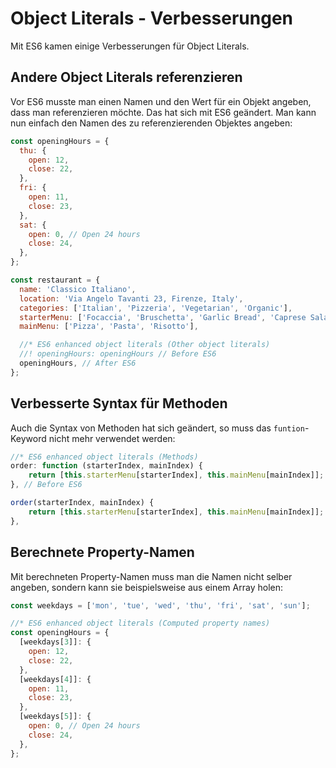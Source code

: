 # Object Literals - Verbesserungen

Mit ES6 kamen einige Verbesserungen für Object Literals.

## Andere Object Literals referenzieren

Vor ES6 musste man einen Namen und den Wert für ein Objekt angeben, dass man referenzieren möchte. Das hat sich mit ES6 geändert. Man kann nun
einfach den Namen des zu referenzierenden Objektes angeben:

```Javascript
const openingHours = {
  thu: {
    open: 12,
    close: 22,
  },
  fri: {
    open: 11,
    close: 23,
  },
  sat: {
    open: 0, // Open 24 hours
    close: 24,
  },
};

const restaurant = {
  name: 'Classico Italiano',
  location: 'Via Angelo Tavanti 23, Firenze, Italy',
  categories: ['Italian', 'Pizzeria', 'Vegetarian', 'Organic'],
  starterMenu: ['Focaccia', 'Bruschetta', 'Garlic Bread', 'Caprese Salad'],
  mainMenu: ['Pizza', 'Pasta', 'Risotto'],

  //* ES6 enhanced object literals (Other object literals)
  //! openingHours: openingHours // Before ES6
  openingHours, // After ES6
};
```

## Verbesserte Syntax für Methoden

Auch die Syntax von Methoden hat sich geändert, so muss das `funtion`-Keyword nicht mehr verwendet werden:

```Javascript
//* ES6 enhanced object literals (Methods)
order: function (starterIndex, mainIndex) {
    return [this.starterMenu[starterIndex], this.mainMenu[mainIndex]];
}, // Before ES6

order(starterIndex, mainIndex) {
    return [this.starterMenu[starterIndex], this.mainMenu[mainIndex]]; // After ES6
},
```

## Berechnete Property-Namen

Mit berechneten Property-Namen muss man die Namen nicht selber angeben, sondern kann sie beispielsweise aus einem Array holen:

```Javascript
const weekdays = ['mon', 'tue', 'wed', 'thu', 'fri', 'sat', 'sun'];

//* ES6 enhanced object literals (Computed property names)
const openingHours = {
  [weekdays[3]]: {
    open: 12,
    close: 22,
  },
  [weekdays[4]]: {
    open: 11,
    close: 23,
  },
  [weekdays[5]]: {
    open: 0, // Open 24 hours
    close: 24,
  },
};
```
